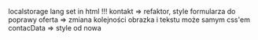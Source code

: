 localstorage lang set in html !!!
kontakt => refaktor, style formularza do poprawy
oferta => zmiana kolejności obrazka i tekstu może samym css'em
contacData => style od nowa 